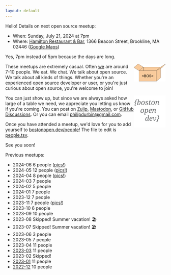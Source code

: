 ```yaml
---
layout: default
---
```


Hello! Details on next open source meetup:

- When: Sunday, July 21, 2024 at 7pm
- Where: [Hamilton Restaurant & Bar][], 1366 Beacon Street, Brookline, MA 02446 ([Google Maps][])

Yes, 7pm instead of 5pm because the days are long.

[Hamilton Restaurant & Bar]: https://hamiltonbrookline.com
[Google Maps]: https://goo.gl/maps/Xn9q3wVHF5Q4jJsZA

<img src="images/logo-box.svg" width="100" align="right">

These meetups are extremely casual. Often [we](https://bostonopen.github.io/people) are around 7-10 people. We eat. We chat. We talk about open source. We talk about all kinds of things. Whether you're an experienced open source developer or user, or you're just curious about open source, you're welcome to join!

<img src="images/logo.svg" width="100" align="right">

You can just show up, but since we are always asked how large of a table we need, we appreciate you letting us know if you're coming. You can post on [Zulip][], <a rel="me" href="https://floss.social/@bostonopen">Mastodon</a>, or [GitHub Discussions][]. Or you can email <philipdurbin@gmail.com>.

[GitHub Discussions]: https://github.com/orgs/bostonopen/discussions
[Zulip]: https://osdc.zulipchat.com/#narrow/stream/406743-boston
[Mastodon]: https://floss.social/@bostonopen

Once you have attended a meetup, we'd love for you to add yourself to [bostonopen.dev/people](https://bostonopen.dev/people)! The file to edit is [people.tsv][].

[people.tsv]: https://github.com/bostonopen/people/blob/main/people.tsv

See you soon!

Previous meetups:

- 2024-06 6 people ([pics!](https://floss.social/@bostonopen/112717247483527395))
- 2024-05 12 people ([pics!](https://floss.social/@bostonopen/112391629552015967))
- 2024-04 8 people ([pics!](https://floss.social/@bostonopen/112351334360963966))
- 2024-03 7 people
- 2024-02 5 people
- 2024-01 7 people
- 2023-12 7 people
- 2023-11 7 people ([pics!](https://floss.social/@bostonopen/111400315116089590))
- 2023-10 6 people
- 2023-09 10 people
- 2023-08 Skipped! Summer vacation! 🏖️
- 2023-07 Skipped! Summer vacation! 🏖️
- 2023-06 3 people
- 2023-05 7 people
- 2023-04 11 people
- [2023-03](http://blog.greptilian.com/2023/02/17/open-source-meetup-in-brookline-3/) 11 people
- 2023-02 Skipped!
- [2023-01](http://blog.greptilian.com/2023/01/03/open-source-meetup-in-brookline-2/) 11 people
- [2022-12](http://blog.greptilian.com/2022/12/10/open-source-meetup-in-brookline/) 10 people
